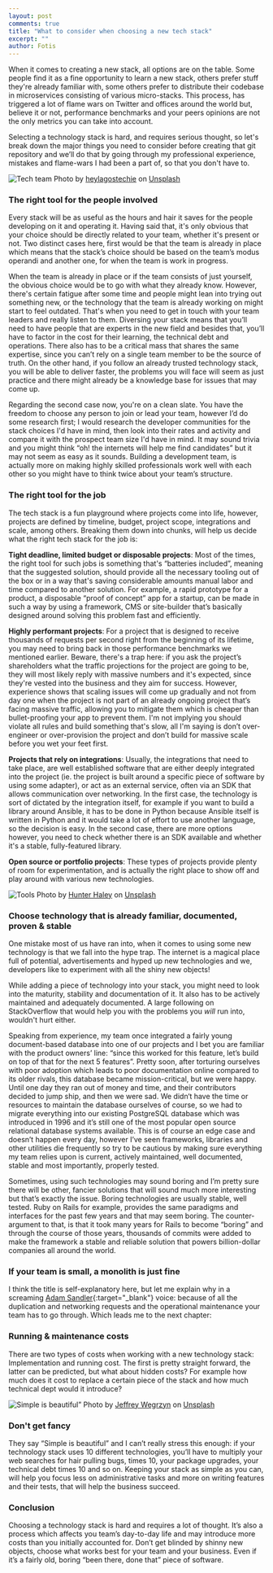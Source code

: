 ```yaml
---
layout: post
comments: true
title: "What to consider when choosing a new tech stack"
excerpt: ""
author: Fotis
---
```


When it comes to creating a new stack, all options are on the table. Some people find it as a fine
opportunity to learn a new stack, others prefer stuff they're already familiar with, some others
prefer to distribute their codebase in microservices consisting of various micro-stacks. This process,
has triggered a lot of flame wars on Twitter and offices around the world but, believe it or not,
performance benchmarks and your peers opinions are not the only metrics you can take into account.

Selecting a technology stack is hard, and requires serious thought, so let's break down the major
things you need to consider before creating that git repository and we’ll do that by going through
my professional experience, mistakes and flame-wars I had been a part of, so that you don't have to.

<div class="image fit">
  <img src="/img/posts/tt.jpg" alt="Tech team" />
  <span>Photo by <a href="https://unsplash.com/@heylagostechie?utm_source=unsplash&amp;utm_medium=referral&amp;utm_content=creditCopyText">heylagostechie</a> on <a href="https://unsplash.com/s/photos/tech-team?utm_source=unsplash&amp;utm_medium=referral&amp;utm_content=creditCopyText">Unsplash</a></span>
</div>

### The right tool for the people involved
Every stack will be as useful as the hours and hair it saves for the people developing on it and
operating it. Having said that, it's only obvious that your choice should be directly related to your
team, whether it's present or not. Two distinct cases here, first would be that the team is already
in place which means that the stack’s choice should be based on the team’s modus operandi and another
one, for when the team is work in progress.

When the team is already in place or if the team consists of just yourself, the obvious choice would
be to go with what they already know. However, there's certain fatigue after some time and people might
lean into trying out something new, or the technology that the team is already working on
might start to feel outdated. That's when you need to get in touch with your team leaders and really
listen to them. Diversing your stack means that you’ll need to have people that are experts in the new
field and besides that, you’ll have to factor in the cost for their learning, the technical debt and operations.
There also has to be a critical mass that shares the same expertise, since you can’t rely on a single team member
to be the source of truth. On the other hand, if you follow an already trusted technology stack, you
will be able to deliver faster, the problems you will face will seem as just practice and there might
already be a knowledge base for issues that may come up.

Regarding the second case now, you're on a clean slate. You have the freedom to choose any person to join or
lead your team, however I’d do some research first; I would research the developer communities for the stack choices I'd have
in mind, then look into their rates and activity and compare it with the prospect team size I'd have in mind.
It may sound trivia and you might think “oh! the internets will help me find candidates” but it may not
seem as easy as it sounds. Building a development team, is actually more on making highly skilled professionals
work well with each other so you might have to think twice about your team’s structure.


### The right tool for the job
The tech stack is a fun playground where projects come into life, however, projects are defined by
timeline, budget, project scope, integrations and scale, among others. Breaking them down into chunks,
will help us decide what the right tech stack for the job is:

**Tight deadline, limited budget or disposable projects**: Most of the times, the right tool for such
jobs is something that's “batteries included”, meaning that the suggested solution, should provide
all the necessary tooling out of the box or in a way that's saving considerable amounts manual labor
and time compared to another solution. For example, a rapid prototype for a product, a disposable
“proof of concept” app for a startup, can be made in such a way by using a framework, CMS or site-builder
that’s basically designed around solving this problem fast and efficiently.


**Highly performant projects**: For a project that is designed to receive thousands of requests per
second right from the beginning of its lifetime, you may need to bring back in those performance 
benchmarks we mentioned earlier. Beware, there's a trap here: if you ask the project’s shareholders
what the traffic projections for the project are going to be, they will most likely reply with massive
numbers and it's expected, since they're vested into the business and they aim for success. However,
experience shows that scaling issues will come up gradually and not from day one when the project is
not part of an already ongoing project that’s facing massive traffic, allowing you to mitigate them
which is cheaper than bullet-proofing your app to prevent them. I'm not implying you should violate
all rules and build something that's slow, all I'm saying is don’t over-engineer or over-provision
the project and don’t build for massive scale before you wet your feet first.

**Projects that rely on integrations**: Usually, the integrations that need to take place,
are well established software that are either deeply integrated into the project (ie. the project is
built around a specific piece of software by using some adapter), or act as an external service, often
via an SDK that allows communication over networking. In the first case, the technology is sort of
dictated by the integration itself, for example if you want to build a library around Ansible, it
has to be done in Python because Ansible itself is written in Python and it would take a lot of effort
to use another language, so the decision is easy. In the second case, there are more options however,
you need to check whether there is an SDK available and whether it's a stable, fully-featured library.

**Open source or portfolio projects**: These types of projects provide plenty of room for experimentation,
and is actually the right place to show off and play around with various new technologies.

<div class="image fit">
  <img src="/img/posts/tool.jpg" alt="Tools" />
  <span>Photo by <a href="https://unsplash.com/@hnhmarketing?utm_source=unsplash&amp;utm_medium=referral&amp;utm_content=creditCopyText">Hunter Haley</a> on <a href="https://unsplash.com/s/photos/tool-set?utm_source=unsplash&amp;utm_medium=referral&amp;utm_content=creditCopyText">Unsplash</a></span>
</div>

### Choose technology that is already familiar, documented, proven & stable
One mistake most of us have ran into, when it comes to using some new technology is that we fall into
the hype trap. The internet is a magical place full of potential, advertisements and hyped up new
technologies and we, developers like to experiment with all the shiny new objects!

While adding a piece of technology into your stack, you might need to look into the maturity,
stability and documentation of it. It also has to be actively maintained and adequately documented.
A large following on StackOverflow that would help you with the problems you *will* run into, wouldn't hurt either.

Speaking from experience, my team once integrated a fairly young document-based database into one
of our projects and I bet you are familiar with the product owners’ line: “since this worked for this
feature, let’s build on top of that for the next 5 features”. Pretty soon, after torturing ourselves
with poor adoption which leads to poor documentation online compared to its older rivals,
this database became mission-critical, but we were happy. Until one day they ran out of money
and time, and their contributors decided to jump ship, and then we were sad. We didn‘t have the time
or resources to maintain the database ourselves of course, so we had to migrate everything into our
existing PostgreSQL database which was introduced in 1996 and it’s still one of the most popular
open source relational database systems available. This is of course an edge case and doesn’t
happen every day, however I’ve seen frameworks, libraries and other utilities die frequently
so try to be cautious by making sure everything my team relies upon is current, actively maintained,
well documented, stable and most importantly, properly tested.

Sometimes, using such technologies may sound boring and I’m pretty sure there will be other, fancier
solutions that will sound much more interesting but that’s exactly the issue. Boring technologies
are usually stable, well tested. Ruby on Rails for example, provides the same paradigms and interfaces
for the past few years and that may seem boring. The counter-argument to that, is that it took many
years for Rails to become “boring” and through the course of those years, thousands of commits were
added to make the framework a stable and reliable solution that powers billion-dollar companies all
around the world.

### If your team is small, a monolith is just fine
I think the title is self-explanatory here, but let me explain why in a screaming
[Adam Sandler](/img/posts/as.gif){:target="_blank"} voice: because of all the duplication and
networking requests and the operational maintenance your team has to go through. Which leads
me to the next chapter:

### Running & maintenance costs
There are two types of costs when working with a new technology stack: Implementation and running
cost. The first is pretty straight forward, the latter can be predicted, but what about hidden costs?
For example how much does it cost to replace a certain piece of the stack and how much technical dept
would it introduce?

<div class="image fit">
  <img src="/img/posts/sib.jpg" alt="Simple is beautiful”" />
  <span>Photo by <a href="https://unsplash.com/@jeffreymwegrzyn?utm_source=unsplash&amp;utm_medium=referral&amp;utm_content=creditCopyText">Jeffrey Wegrzyn</a> on <a href="https://unsplash.com/s/photos/simple-is-beautiful?utm_source=unsplash&amp;utm_medium=referral&amp;utm_content=creditCopyText">Unsplash</a></span>
</div>


### Don't get fancy
They say “Simple is beautiful” and I can’t really stress this enough: if your technology stack uses
10 different technologies, you’ll have to multiply your web searches for hair pulling bugs, times 10,
your package upgrades, your technical debt times 10 and so on. Keeping your stack as simple as you can,
will help you focus less on administrative tasks and more on writing features and their tests,
that will help the business succeed.

### Conclusion
Choosing a technology stack is hard and requires a lot of thought. It’s also a process which affects
you team’s day-to-day life and may introduce more costs than you initially accounted for. Don’t get
blinded by shinny new objects, choose what works best for your team and your business. Even if it’s
a fairly old, boring “been there, done that” piece of software.
